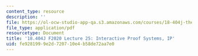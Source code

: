 ```yaml
---
content_type: resource
description: ''
file: https://ol-ocw-studio-app-qa.s3.amazonaws.com/courses/18-404j-theory-of-computation-fall-2020/fe9281999e2d720710e4b58de72aa7e0_MIT18_404f20_lec25.pdf
file_type: application/pdf
resourcetype: Document
title: '18.404J F2020 Lecture 25: Interactive Proof Systems, IP'
uid: fe928199-9e2d-7207-10e4-b58de72aa7e0
---
```

